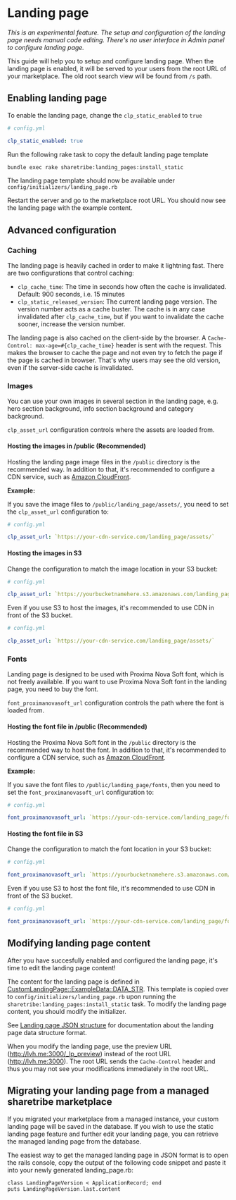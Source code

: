 # Landing page

_This is an experimental feature. The setup and configuration of the landing page needs manual code editing. There's no user interface in Admin panel to configure landing page._

This guide will help you to setup and configure landing page. When the landing page is enabled, it will be served to your users from the root URL of your marketplace. The old root search view will be found from `/s` path.

## Enabling landing page

To enable the landing page, change the `clp_static_enabled` to `true`

```yaml
# config.yml

clp_static_enabled: true
```

Run the following rake task to copy the default landing page template
```sh
bundle exec rake sharetribe:landing_pages:install_static
```

The landing page template should now be available under `config/initializers/landing_page.rb`

Restart the server and go to the marketplace root URL. You should now see the landing page with the example content.

## Advanced configuration

### Caching

The landing page is heavily cached in order to make it lightning fast. There are two configurations that control caching:

- `clp_cache_time`: The time in seconds how often the cache is invalidated. Default: 900 seconds, i.e. 15 minutes
- `clp_static_released_version`: The current landing page version. The version number acts as a cache buster. The cache is in any case invalidated after `clp_cache_time`, but if you want to invalidate the cache sooner, increase the version number.

The landing page is also cached on the client-side by the browser. A `Cache-Control: max-age=#{clp_cache_time}` header is sent with the request. This makes the browser to cache the page and not even try to fetch the page if the page is cached in browser. That's why users may see the old version, even if the server-side cache is invalidated.

### Images

You can use your own images in several section in the landing page, e.g. hero section background, info section background and category background.

`clp_asset_url` configuration controls where the assets are loaded from.

#### Hosting the images in /public (Recommended)

Hosting the landing page image files in the `/public` directory is the recommended way. In addition to that, it's recommended to configure a CDN service, such as [Amazon CloudFront](https://aws.amazon.com/cloudfront/).

**Example:**

If you save the image files to `/public/landing_page/assets/`, you need to set the `clp_asset_url` configuration to:

```yaml
# config.yml

clp_asset_url: `https://your-cdn-service.com/landing_page/assets/`
```

#### Hosting the images in S3

Change the configuration to match the image location in your S3 bucket:

```yaml
# config.yml

clp_asset_url: `https://yourbucketnamehere.s3.amazonaws.com/landing_page/assets/`
```

Even if you use S3 to host the images, it's recommended to use CDN in front of the S3 bucket.

```yaml
# config.yml

clp_asset_url: `https://your-cdn-service.com/landing_page/assets/`
```

### Fonts

Landing page is designed to be used with Proxima Nova Soft font, which is not freely available. If you want to use Proxima Nova Soft font in the landing page, you need to buy the font.

`font_proximanovasoft_url` configuration controls the path where the font is loaded from.

#### Hosting the font file in /public (Recommended)

Hosting the Proxima Nova Soft font in the `/public` directory is the recommended way to host the font. In addition to that, it's recommended to configure a CDN service, such as [Amazon CloudFront](https://aws.amazon.com/cloudfront/).

**Example:**

If you save the font files to `/public/landing_page/fonts`, then you need to set the `font_proximanovasoft_url` configuration to:

```yaml
# config.yml

font_proximanovasoft_url: `https://your-cdn-service.com/landing_page/fonts/`
```

#### Hosting the font file in S3

Change the configuration to match the font location in your S3 bucket:

```yaml
# config.yml

font_proximanovasoft_url: `https://yourbucketnamehere.s3.amazonaws.com/landing_page/fonts/`
```

Even if you use S3 to host the font file, it's recommended to use CDN in front of the S3 bucket.

```yaml
# config.yml

font_proximanovasoft_url: `https://your-cdn-service.com/landing_page/fonts/`
```

## Modifying landing page content

After you have succesfully enabled and configured the landing page, it's time to edit the landing page content!

The content for the landing page is defined in [CustomLandingPage::ExampleData::DATA_STR](../app/services/custom_landing_page/example_data.rb). This template is copied over to `config/initializers/landing_page.rb` upon running the `sharetribe:landing_pages:install_static` task. To modify the landing page content, you should modify the initializer.

See [Landing page JSON structure](landing-page-structure.md) for documentation about the landing page data structure format.

When you modify the landing page, use the preview URL (http://lvh.me:3000/_lp_preview) instead of the root URL (http://lvh.me:3000). The root URL sends the `Cache-Control` header and thus you may not see your modifications immediately in the root URL.

## Migrating your landing page from a managed sharetribe marketplace

If you migrated your marketplace from a managed instance, your custom landing page will be saved in the database. If you wish to use the static landing page feature and further edit your landing page, you can retrieve the managed landing page from the database.

The easiest way to get the managed landing page in JSON format is to open the rails console, copy the output of the following code snippet and paste it into your newly generated landing_page.rb:


    class LandingPageVersion < ApplicationRecord; end
    puts LandingPageVersion.last.content

